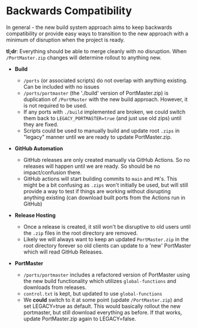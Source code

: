 # Backwards Compatibility
In general - the new build system approach aims to keep backwards compatibility or provide easy ways to transition to the new approach with a minimum of disruption when the project is ready.  

**tl;dr**: Everything should be able to merge cleanly with no disruption.  When `/PortMaster.zip` changes will determine rollout to anything new.

- **Build**
  - `/ports` (or associated scripts) do not overlap with anything existing.  Can be included with no issues
  - `/ports/portmaster` (the './build' version of PortMaster.zip) is duplication of `/PortMaster` with the new build approach.  However, it is not required to be used.
  - If any ports with `./build` implemented are broken, we could switch them back to `LEGACY_PORTMASTER=true` (and just use old zips) until they are fixed.
  - Scripts could be used to manually build and update root `.zips` in "legacy" manner until we are ready to update PortMaster.zip.


- **GitHub Automation**
  - GitHub releases are only created manually via GitHub Actions.  So no releases will happen until we are ready.  So should be no impact/confusion there.
  - GitHub actions will start building commits to `main` and `PR`'s. This might be a bit confusing as `.zips` won't initially be used, but will still provide a way to test if things are working without disrupting anything existing (can download built ports from the Actions run in GitHub)

- **Release Hosting**
  - Once a release is created, it still won't be disruptive to old users until the `.zip` files in the root directory are removed.
  - Likely we will always want to keep an updated `PortMaster.zip` in the root directory forever so old clients can update to a 'new' PortMaster which will read GitHub Releases.

- **PortMaster**
   - `/ports/portmaster` includes a refactored version of PortMaster using the new build functionality which utilizes `global-functions` and downloads from releases.
    - `control.txt` is kept, but updated to use `global-functions`
    - We **could** switch to it at some point (update `/PortMaster.zip`) and set LEGACY=true as default.  This would basically rollout the new portmaster, but still download everything as before.  If that works, update PortMaster.zip again to LEGACY=false.